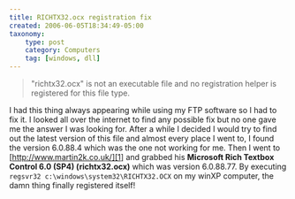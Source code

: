 ```yaml
---
title: RICHTX32.ocx registration fix
created: 2006-06-05T18:34:49-05:00
taxonomy:
    type: post
    category: Computers
    tag: [windows, dll]
---
```


> "richtx32.ocx" is not an executable file and no registration helper is registered for this file type.

I had this thing always appearing while using my FTP software so I had to fix it. I looked all over the internet to find any possible fix but no one gave me the answer I was looking for. After a while I decided I would try to find out the latest version of this file and almost every place I went to, I found the version 6.0.88.4 which was the one not working for me. Then I went to [http://www.martin2k.co.uk/][1] and grabbed his **Microsoft Rich Textbox Control 6.0 (SP4) (richtx32.ocx)** which was version 6.0.88.77. By executing `regsvr32 c:\windows\system32\RICHTX32.OCX` on my winXP computer, the damn thing finally registered itself!

 [1]: http://www.martin2k.co.uk/vb6/vb6download4.php
